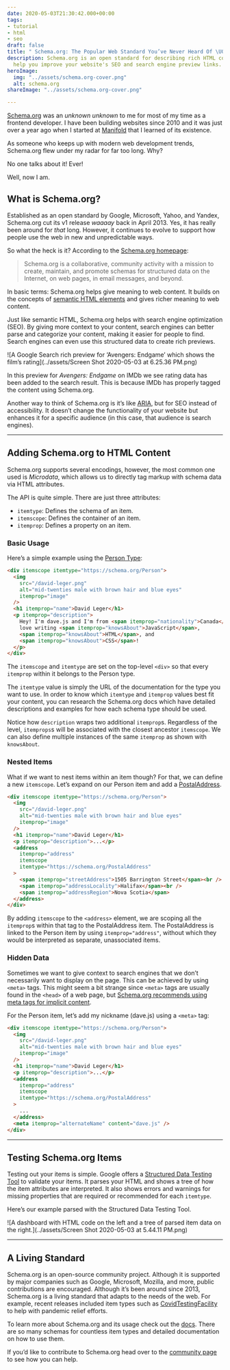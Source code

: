 ```yaml
---
date: 2020-05-03T21:30:42.000+00:00
tags:
- tutorial
- html
- seo
draft: false
title: " Schema.org: The Popular Web Standard You’ve Never Heard Of \U0001F92B"
description: Schema.org is an open standard for describing rich HTML content. It can
  help you improve your website's SEO and search engine preview links.
heroImage:
  img: "../assets/schema.org-cover.png"
  alt: schema.org
shareImage: "../assets/schema.org-cover.png"

---
```

[Schema.org](https://schema.org) was an _unknown unknown_ to me for most of my time as a frontend developer. I have been building websites since 2010 and it was just over a year ago when I started at [Manifold](https://manifold.co) that I learned of its existence.

As someone who keeps up with modern web development trends, Schema.org flew under my radar for far too long. Why?

No one talks about it! Ever!

Well, now I am.

## What is Schema.org?

Established as an open standard by Google, Microsoft, Yahoo, and Yandex, Schema.org cut its v1 release _waaaay_ back in April 2013. Yes, it has really been around for _that_ long. However, it continues to evolve to support how people use the web in new and unpredictable ways.

So what the heck is it? According to the [Schema.org homepage](https://schema.org):

> Schema.org is a collaborative, community activity with a mission to create, maintain, and promote schemas for structured data on the Internet, on web pages, in email messages, and beyond.

In basic terms: Schema.org helps give meaning to web content. It builds on the concepts of [semantic HTML elements](https://developer.mozilla.org/en-US/docs/Glossary/Semantics#Semantics_in_HTML "MDN - Semantics in HTML") and gives richer meaning to web content.

Just like semantic HTML, Schema.org helps with search engine optimization (SEO). By giving more context to your content, search engines can better parse and categorize your content, making it easier for people to find. Search engines can even use this structured data to create rich previews.

![A Google Search rich preview for ‘Avengers: Endgame’ which shows the film’s rating](../assets/Screen Shot 2020-05-03 at 6.25.36 PM.png)

In this preview for _Avengers: Endgame_ on IMDb we see rating data has been added to the search result. This is because IMDb has properly tagged the content using Schema.org.

Another way to think of Schema.org is it’s like [ARIA](https://developer.mozilla.org/en-US/docs/Web/Accessibility/ARIA "MDN - Web Accessibility, ARIA"), but for SEO instead of accessibility. It doesn’t change the functionality of your website but enhances it for a specific audience (in this case, that audience is search engines).

***

## Adding Schema.org to HTML Content

Schema.org supports several encodings, however, the most common one used is _Microdata_, which allows us to directly tag markup with schema data via HTML attributes.

The API is quite simple. There are just three attributes:

* `itemtype`: Defines the schema of an item.
* `itemscope`: Defines the container of an item.
* `itemprop`: Defines a property on an item.

### Basic Usage

Here’s a simple example using the [Person Type](https://schema.org/Person "Schema.org - Person Type"):

```html
<div itemscope itemtype="https://schema.org/Person">
  <img
    src="/david-leger.png"
    alt="mid-twenties male with brown hair and blue eyes"
    itemprop="image"
  />
  <h1 itemprop="name">David Leger</h1>
  <p itemprop="description">
    Hey! I'm dave.js and I'm from <span itemprop="nationality">Canada</span>. I
    love writing <span itemprop="knowsAbout">JavaScript</span>,
    <span itemprop="knowsAbout">HTML</span>, and
    <span itemprop="knowsAbout">CSS</span>!
  </p>
</div>
```

The `itemscope` and `itemtype` are set on the top-level `<div>` so that every `itemprop` within it belongs to the Person type.

The `itemtype` value is simply the URL of the documentation for the type you want to use. In order to know which `itemtype` and `itemprop` values best fit your content, you can research the Schema.org docs which have detailed descriptions and examples for how each schema type should be used.

Notice how `description` wraps two additional `itemprop`s. Regardless of the level, `itemprops`s will be associated with the closest ancestor `itemscope`. We can also define multiple instances of the same `itemprop` as shown with `knowsAbout`.

### Nested Items

What if we want to nest items within an item though? For that, we can define a new `itemscope`. Let’s expand on our Person item and add a [PostalAddress](https://schema.org/PostalAddress "Schema.org - PostalAddress Type").

```html
<div itemscope itemtype="https://schema.org/Person">
  <img
    src="/david-leger.png"
    alt="mid-twenties male with brown hair and blue eyes"
    itemprop="image"
  />
  <h1 itemprop="name">David Leger</h1>
  <p itemprop="description">...</p>
  <address
    itemprop="address"
    itemscope
    itemtype="https://schema.org/PostalAddress"
  >
    <span itemprop="streetAddress">1505 Barrington Street</span><br />
    <span itemprop="addressLocality">Halifax</span><br />
    <span itemprop="addressRegion">Nova Scotia</span>
  </address>
</div>
```

By adding `itemscope` to the `<address>` element, we are scoping all the `itemprop`s within that tag to the PostalAddress item. The PostalAddress is linked to the Person item by using `itemprop="address"`, without which they would be interpreted as separate, unassociated items.

### Hidden Data

Sometimes we want to give context to search engines that we don’t necessarily want to display on the page. This can be achieved by using `<meta>` tags. This might seem a bit strange since `<meta>` tags are usually found in the `<head>` of a web page, but [Schema.org recommends using meta tags for implicit content](https://schema.org/docs/gs.html#advanced_missing "Schema.org - Getting started: missing content").

For the Person item, let’s add my nickname (dave.js) using a `<meta>` tag:

```html
<div itemscope itemtype="https://schema.org/Person">
  <img
    src="/david-leger.png"
    alt="mid-twenties male with brown hair and blue eyes"
    itemprop="image"
  />
  <h1 itemprop="name">David Leger</h1>
  <p itemprop="description">...</p>
  <address
    itemprop="address"
    itemscope
    itemtype="https://schema.org/PostalAddress"
  >
    ...
  </address>
  <meta itemprop="alternateName" content="dave.js" />
</div>
```

***

## Testing Schema.org Items

Testing out your items is simple. Google offers a [Structured Data Testing Tool](https://search.google.com/structured-data/testing-tool) to validate your items. It parses your HTML and shows a tree of how the item attributes are interpreted. It also shows errors and warnings for missing properties that are required or recommended for each `itemtype`.

Here’s our example parsed with the Structured Data Testing Tool.

![A dashboard with HTML code on the left and a tree of parsed item data on the right.](../assets/Screen Shot 2020-05-03 at 5.44.11 PM.png)

***

## A Living Standard

Schema.org is an open-source community project. Although it is supported by major companies such as Google, Microsoft, Mozilla, and more, public contributions are encouraged. Although it’s been around since 2013, Schema.org is a living standard that adapts to the needs of the web. For example, recent releases included item types such as [CovidTestingFacility](https://schema.org/CovidTestingFacility "Schema.org - CovidTestingFacility Type") to help with pandemic relief efforts.

To learn more about Schema.org and its usage check out the [docs](https://schema.org/docs/documents.html "Schema.org - Documentation"). There are so many schemas for countless item types and detailed documentation on how to use them.

If you’d like to contribute to Schema.org head over to the [community page](https://www.w3.org/community/schemaorg/ "Schema.org Community Group") to see how you can help.